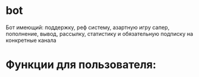 # bot
Бот имеющий: поддержку, реф систему, азартную игру сапер, пополнение, вывод, рассылку, статистику и обязательную подписку на конкретные канала

# Функции для пользователя:
